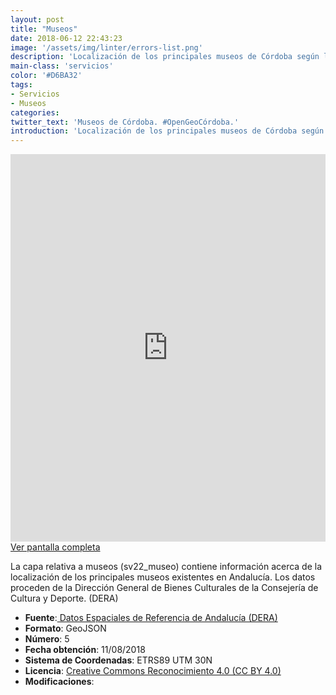 ```yaml
---
layout: post
title: "Museos"
date: 2018-06-12 22:43:23
image: '/assets/img/linter/errors-list.png'
description: 'Localización de los principales museos de Córdoba según los datos del DERA'
main-class: 'servicios'
color: '#D6BA32'
tags:
- Servicios
- Museos
categories:
twitter_text: 'Museos de Córdoba. #OpenGeoCórdoba.'
introduction: 'Localización de los principales museos de Córdoba según los datos del DERA'
---
```


<iframe frameborder="0" height="620" src="http://www.sigdeletras.com/opengeocordoba/visor/museos/" width="100%"></iframe>
<a href="http://www.sigdeletras.com/opengeocordoba/visor/museos/" target="_blank">Ver pantalla completa</a>

La capa relativa a museos (sv22_museo) contiene información acerca de la localización de los principales museos existentes en Andalucía. Los datos proceden de la Dirección General de Bienes Culturales de la Consejería de Cultura y Deporte. (DERA)

- **Fuente**:<a href="http://www.juntadeandalucia.es/institutodeestadisticaycartografia/DERA/g16.htm" target="_blank"> Datos Espaciales de Referencia de Andalucía (DERA)</a>
- **Formato**: GeoJSON
- **Número**: 5
- **Fecha obtención**: 11/08/2018
- **Sistema de Coordenadas**: ETRS89 UTM 30N
- **Licencia**: <a href="http://www.callejerodeandalucia.es/portal/web/cdau/aviso-legal">Creative Commons Reconocimiento 4.0 (CC BY 4.0)</a>
- **Modificaciones**: 